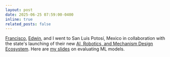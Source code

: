 ```yaml
---
layout: post
date: 2025-06-25 07:59:00-0400
inline: true
related_posts: false
---
```


[Francisco](https://www.fmarmolejo.com), [Edwin](https://www.edwinlock.com), and I went to San Luis Potosí, Mexico in collaboration with the state's launching of their new [AI, Robotics, and Mechanism Design Ecosystem](https://elexpres.com/nota.php?story_id=342691). Here are [my slides](https://www.jessiefin.com/assets/pdf/SLP-AI.pdf) on evaluating ML models.
